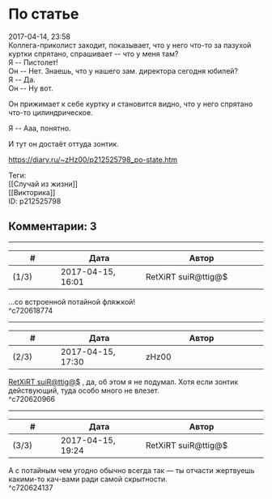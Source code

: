 По статье
=========

  
2017-04-14, 23:58  
 Коллега-приколист заходит, показывает, что у него что-то за пазухой куртки спрятано, спрашивает -- что у меня там?   
 Я -- Пистолет!   
 Он -- Нет. Знаешь, что у нашего зам. директора сегодня юбилей?   
 Я -- Да.   
 Он -- Ну вот.   
   
 Он прижимает к себе куртку и становится видно, что у него спрятано что-то цилиндрическое.   
   
 Я -- Ааа, понятно.   
   
 И тут он достаёт оттуда зонтик.   
  
<https://diary.ru/~zHz00/p212525798_po-state.htm>  
  
Теги:  
[[Случай из жизни]]  
[[Викторика]]  
ID: p212525798  


Комментарии: 3
--------------

  


---



|         #         |              Дата              |                     Автор                     |           ID           |
| --- | --- | --- | --- |
| (1/3) | 2017-04-15, 16:01 | RetXiRT suiR@ttig@$ | c720618774 |

  
  …со встроенной потайной фляжкой!    
 ^c720618774

---



|         #         |              Дата              |                     Автор                     |           ID           |
| --- | --- | --- | --- |
| (2/3) | 2017-04-15, 17:30 | zHz00 | c720620966 |

  
  [RetXiRT suiR@ttig@$](http://Hellspawn.diary.ru "Горчичник")  , да, об этом я не подумал. Хотя если зонтик действующий, туда особо много не влезет.   
 ^c720620966

---



|         #         |              Дата              |                     Автор                     |           ID           |
| --- | --- | --- | --- |
| (3/3) | 2017-04-15, 19:24 | RetXiRT suiR@ttig@$ | c720624137 |

  
  А с потайным чем угодно обычно всегда так — ты отчасти жертвуешь какими-то кач-вами ради самой скрытности.    
 ^c720624137